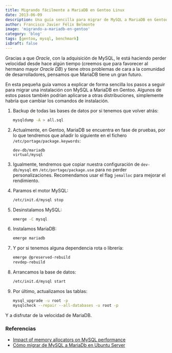 ```yaml
---
title: Migrando fácilmente a MariaDB en Gentoo Linux
date: 2013-06-09
description: Una guía sencilla para migrar de MySQL a MariaDB en Gentoo, destacando los pasos clave y consejos para optimizar el rendimiento.
author: Francisco Javier Félix Belmonte
image: 'migrando-a-mariadb-en-gentoo'
category: 'blog'
tags: [gentoo, mysql, benchmark]
isDraft: false
---
```


Gracias a que *Oracle*, con la adquisición de MySQL, le está haciendo perder velocidad desde hace algún tiempo (creemos que para favorecer al hermano mayor *Oracle DB*) y tiene otros problemas de cara a la comunidad de desarrolladores, pensamos que MariaDB tiene un gran futuro.

En esta pequeña guía vamos a explicar de forma sencilla los pasos a seguir para migrar una instalación con MySQL a MariaDB en Gentoo. Algunos de estos pasos también podrían aplicarse a otras distribuciones, simplemente habría que cambiar los comandos de instalación.

1. Backup de todas las bases de datos por si tenemos que volver atrás:

    ```bash
    mysqldump -A > all.sql
    ```

2. Actualmente, en Gentoo, MariaDB se encuentra en fase de pruebas, por lo que tendremos que añadir lo siguiente en el fichero `/etc/portage/package.keywords`:

    ```text
    dev-db/mariadb
    virtual/mysql
    ```

3. Igualmente, tendremos que copiar nuestra configuración de `dev-db/mysql` en `/etc/portage/package.use` para no perder personalizaciones.
   Recomendamos usar el flag `jemalloc` para mejorar el rendimiento.

4. Paramos el motor MySQL:

    ```bash
    /etc/init.d/mysql stop
    ```

5. Desinstalamos MySQL:

    ```bash
    emerge -C mysql
    ```

6. Instalamos MariaDB:

    ```bash
    emerge mariadb
    ```

7. Y por si tenemos alguna dependencia rota o librería:

    ```bash
    emerge @preserved-rebuild
    revdep-rebuild
    ```

8. Arrancamos la base de datos:

    ```bash
    /etc/init.d/mysql start
    ```

9. Por último, actualizamos las tablas:

    ```bash
    mysql_upgrade -u root -p
    mysqlcheck --repair --all-databases -u root -p
    ```

Y a disfrutar de la velocidad de MariaDB.

### Referencias

- [Impact of memory allocators on MySQL performance](http://www.mysqlperformanceblog.com/2012/07/05/impact-of-memory-allocators-on-mysql-performance/)
- [Cómo migrar de MySQL a MariaDb en Ubuntu Server](http://davidburgosonline.com/ddbb-base-datos/2013/como-migrar-de-mysql-a-mariadb-en-ubuntu-server/)
